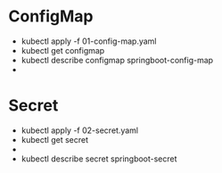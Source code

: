 # ConfigMap
- kubectl apply -f 01-config-map.yaml
- kubectl get configmap
- kubectl describe configmap springboot-config-map
- 
# Secret
- kubectl apply -f 02-secret.yaml
- kubectl get secret
- 
- kubectl describe secret springboot-secret